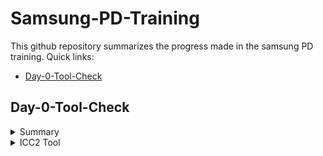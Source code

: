 # Samsung-PD-Training
This github repository summarizes the progress made in the samsung PD training. Quick links:

- [Day-0-Tool-Check](#day-0-Tool-Check)
  
## Day-0-Tool-Check
<details>
 <summary> Summary </summary>
Tool Check done for:
  >icc2_shell
  >pt_shell
  >dc_shell
  >lc_shell
  >Yosys
  >Gtkwave
  >Iverilog
</details>	
	
<details>
 <summary> ICC2 Tool </summary>

     
Below is the screenshot showing sucessful launch of icc2_shell:

<img width="900" alt="icc2.png" src="https://github.com/05TharunKM/Samsung-PD-Training-/blob/ed1773daf8103d894afe0af1ad9d4594f5ba69be/icc2.png">
</details>

